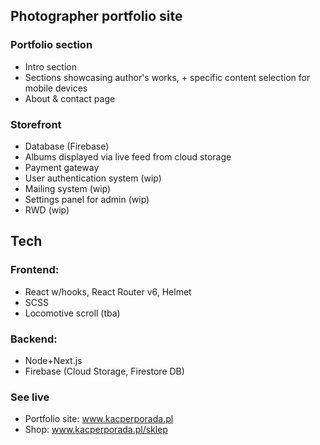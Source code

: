 ## Photographer portfolio site

### Portfolio section
* Intro section
* Sections showcasing author's works, + specific content selection for mobile devices
* About & contact page 

### Storefront 
* Database (Firebase)
* Albums displayed via live feed from cloud storage
* Payment gateway
* User authentication system (wip)
* Mailing system (wip)
* Settings panel for admin (wip)
* RWD (wip)
  
## Tech
### Frontend: 
* React w/hooks, React Router v6, Helmet
* SCSS
* Locomotive scroll (tba)

### Backend: 
* Node+Next.js
* Firebase (Cloud Storage, Firestore DB)


### See live

* Portfolio site: www.kacperporada.pl
* Shop: www.kacperporada.pl/sklep
